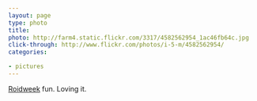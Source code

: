```yaml
---
layout: page
type: photo
title: 
photo: http://farm4.static.flickr.com/3317/4582562954_1ac46fb64c.jpg
click-through: http://www.flickr.com/photos/i-5-m/4582562954/
categories: 

- pictures
---
```

[Roidweek](http://www.flickr.com/groups/polaroidweek2010/) fun. Loving it.
